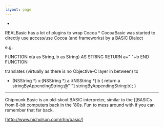 ```yaml
---
layout: page
---
```


 

 
*
REALBasic has a lot of plugins to wrap Cocoa
*
CocoaBasic was started to directly use access/use Cocoa (and frameworks) by a BASIC Dialect

e.g.
    
   FUNCTION x(a as String, b as String) AS STRING
     RETURN a+" "+b
   END FUNCTION


translates (virtually as there is no Objective-C layer in between) to
    
   - (NSString *) x:(NSString *) a :(NSString *) b
     {
     return a stringByAppendingString:@" "] stringByAppendingString:b];
     }



----

Chipmunk Basic is an old-skool BASIC interpreter, similar to the [[BASICs from 8-bit computers back in the '80s. Fun to mess around with if you can remember that far back.

[http://www.nicholson.com/rhn/basic/]
